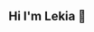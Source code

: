 ## Hi I'm Lekia 👋

<!--
**lekiakara/lekiakara** is a ✨ _special_ ✨ repository because its `README.md` (this file) appears on your GitHub profile.

Here are some ideas to get you started:

- 🔭 I’m currently working on ...
- 🌱 I’m currently learning ...Backend Web Development.
- 👯 I’m looking to collaborate on ... real time projects
- 🤔 I’m looking for help with ...
- 💬 Ask me about ...
- 📫 How to reach me: lekiakara@gmail.com
- 😄 Pronouns: ...
- ⚡ Fun fact: ...
-->
